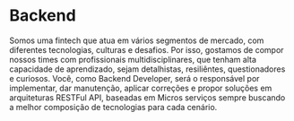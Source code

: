 # Backend

Somos uma fintech que atua em vários segmentos de mercado, com diferentes tecnologias, culturas e desafios. Por isso, gostamos de compor nossos times com profissionais multidisciplinares, que tenham alta capacidade de aprendizado, sejam detalhistas, resiliêntes, questionadores e curiosos. Você, como Backend Developer, será o responsável por implementar, dar manutenção, aplicar correções e propor soluções em arquiteturas RESTFul API, baseadas em Micros serviços sempre buscando a melhor composição de tecnologias para cada cenário.
